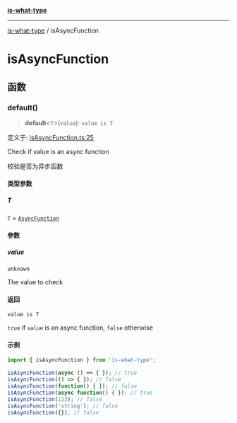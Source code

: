 [**is-what-type**](index.md)

***

[is-what-type](modules.md) / isAsyncFunction

# isAsyncFunction

## 函数

### default()

> **default**\<`T`\>(`value`): `value is T`

定义于: [isAsyncFunction.ts:25](https://github.com/fengxinming/is-what-type/blob/b8637cab33d631a672cfc558f39e82fe4f36481a/src/isAsyncFunction.ts#L25)

Check if value is an async function

校验是否为异步函数

#### 类型参数

##### T

`T` = [`AsyncFunction`](typings.md#asyncfunction)

#### 参数

##### value

`unknown`

The value to check

#### 返回

`value is T`

`true` if `value` is an async function, `false` otherwise

#### 示例

```js
import { isAsyncFunction } from 'is-what-type';

isAsyncFunction(async () => { }); // true
isAsyncFunction(() => { }); // false
isAsyncFunction(function() { }); // false
isAsyncFunction(async function() { }); // true
isAsyncFunction(123); // false
isAsyncFunction('string'); // false
isAsyncFunction({}); // false
```
